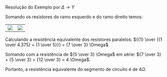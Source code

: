 <div class="cabecalho large">

Resolução do Exemplo por $\Delta \rightarrow Y$

</div>
<div class="conteudo regular" style="margin: auto;">

Somando os resistores do ramo esquerdo e do ramo direito temos:

<table class="transparent-table-tr-td-th">
<tr class="transparent-table-tr-td-th">

<td class="transparent-table-tr-td-th">
<center>
    <img class="transparent" src="https://cdn.kastatic.org/ka-perseus-images/f4a19d613dccddb714e8ca1e8ba002dccc7e628d.svg">
</center>
</td>
<td class="transparent-table-tr-td-th">
<center>
    <img class="transparent" src="https://cdn.kastatic.org/ka-perseus-images/17c405dba966e5cfeecb4c98cd4b5cfe7e4b1ee0.svg">
</center>
</td>

</tr>
</table>

Calculando a resistência equivalente dos resistores paralelos: ${{1} \over {{1 \over 4.375} + {1 \over 5}}} = {7 \over 3} \Omega$

Somando com a resistência de ${5 \over 3} \Omega$ em série: ${7 \over 3} + {5 \over 3} = {12 \over 3} = 4 \Omega$.

Portanto, a resistência equivalente do segmento de circuito é de $4 \Omega$.

</div>
